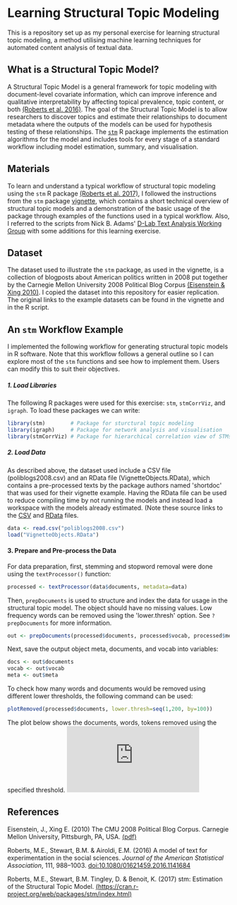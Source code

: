 # Learning Structural Topic Modeling
This is a repository set up as my personal exercise for learning structural topic modeling, a method utilising machine learning techniques for automated content analysis of textual data.  

## What is a Structural Topic Model?
A Structural Topic Model is a general framework for topic modeling with document-level covariate information, which can improve inference and qualitative interpretability by affecting topical prevalence, topic content, or both [(Roberts et al. 2016)](#roberts_etal_2016). The goal of the Structural Topic Model is to allow researchers to discover topics and estimate their relationships to document metadata where the outputs of the models can be used for hypothesis testing of these relationships. The [`stm`](http://www.structuraltopicmodel.com) R package implements the estimation algorithms for the model and includes tools for every stage of a standard workflow including model estimation, summary, and visualisation.

## Materials
To learn and understand a typical workflow of structural topic modeling using the `stm` R package [(Roberts et al. 2017)](#roberts_etal_2017), I followed the instructions from the `stm` package [vignette](https://github.com/bstewart/stm/blob/master/inst/doc/stmVignette.pdf?raw=true), which contains a short technical overview of structural topic models and a demonstration of the basic usage of the package through examples of the functions used in a typical workflow. Also, I referred to the scripts from Nick B. Adams' [D-Lab Text Analysis Working Group](https://github.com/nickbadams/D-Lab_TextAnalysisWorkingGroup) with some additions for this learning exercise.

## Dataset
The dataset used to illustrate the `stm` package, as used in the vignette, is a collection of blogposts about American politics written in 2008 put together by the Carnegie Mellon University 2008 Political Blog Corpus [(Eisenstein & Xing 2010)](#eisenstein_xing_2010). 
I copied the dataset into this repository for easier replication. The original links to the example datasets can be found in the vignette and in the R script. 

## An `stm` Workflow Example
I implemented the following workflow for generating structural topic models in R software. Note that this workflow follows a general outline so I can explore most of the `stm` functions and see how to implement them. Users can modify this to suit their objectives.

##### 1. Load Libraries
The following R packages were used for this exercise: `stm`, `stmCorrViz`, and `igraph`. To load these packages we can write:

```R
library(stm)        # Package for sturctural topic modeling
library(igraph)     # Package for network analysis and visualisation
library(stmCorrViz) # Package for hierarchical correlation view of STMs
```

##### 2. Load Data
As described above, the dataset used include a CSV file (poliblogs2008.csv) and an RData file (VignetteObjects.RData), which contains a pre-processed texts by the package authors named 'shortdoc' that was used for their vignette example. Having the RData file can be used to reduce compiling time by not running the models and instead load a workspace with the models already estimated. (Note these source links to the [CSV](https://goo.gl/4ohgr4) and [RData](https://goo.gl/xK17EQ) files.

```R
data <- read.csv("poliblogs2008.csv") 
load("VignetteObjects.RData") 
```

#### 3. Prepare and Pre-process the Data

For data preparation, first, stemming and stopword removal were done using the `textProcessor()` function:
```R
processed <- textProcessor(data$documents, metadata=data)
```

Then, `prepDocuments` is used to structure and index the data for usage in the structural topic model. The object should have no missing values. Low frequency words can be removed using the 'lower.thresh' option. See `?prepDocuments` for more information.
```R
out <- prepDocuments(processed$documents, processed$vocab, processed$meta)
```

Next, save the output object meta, documents, and vocab into variables:
```R
docs <- out$documents
vocab <- out$vocab
meta <- out$meta
```

To check how many words and documents would be removed using different lower thresholds, the following command can be used:
```R
plotRemoved(processed$documents, lower.thresh=seq(1,200, by=100))
```
The plot below shows the documents, words, tokens removed using the specified threshold.
![Image plotRemoved](https://github.com/dondealban/learning-stm/blob/master/stm-plot-removed.pdf "Image plotRemoved")

## References

<a name="eisenstein_xing_2010"></a>
Eisenstein, J., Xing E. (2010) The CMU 2008 Political Blog Corpus. Carnegie Mellon University, Pittsburgh, PA, USA. [(pdf)](http://www.sailing.cs.cmu.edu/main/socialmedia/blog2008.pdf)

<a name="roberts_etal_2016"></a>
Roberts, M.E., Stewart, B.M. & Airoldi, E.M. (2016) A model of text for experimentation in the social sciences. *Journal of the American Statistical Association*, 111, 988–1003. [doi:10.1080/01621459.2016.1141684](http://dx.doi.org/10.1080/01621459.2016.1141684)

<a name="roberts_etal_2017"></a>
Roberts, M.E., Stewart, B.M. Tingley, D. & Benoit, K. (2017) stm: Estimation of the Structural Topic Model. [(https://cran.r-project.org/web/packages/stm/index.html)](https://cran.r-project.org/web/packages/stm/index.html)